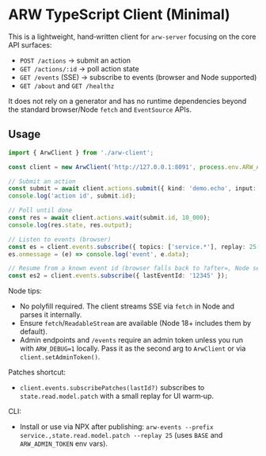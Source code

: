 # ARW TypeScript Client (Minimal)

This is a lightweight, hand‑written client for `arw-server` focusing on the core API surfaces:

- `POST /actions` → submit an action
- `GET /actions/:id` → poll action state
- `GET /events` (SSE) → subscribe to events (browser and Node supported)
- `GET /about` and `GET /healthz`

It does not rely on a generator and has no runtime dependencies beyond the standard browser/Node `fetch` and `EventSource` APIs.

## Usage

```ts
import { ArwClient } from './arw-client';

const client = new ArwClient('http://127.0.0.1:8091', process.env.ARW_ADMIN_TOKEN);

// Submit an action
const submit = await client.actions.submit({ kind: 'demo.echo', input: { msg: 'hi' } });
console.log('action id', submit.id);

// Poll until done
const res = await client.actions.wait(submit.id, 10_000);
console.log(res.state, res.output);

// Listen to events (browser)
const es = client.events.subscribe({ topics: ['service.*'], replay: 25 });
es.onmessage = (e) => console.log('event', e.data);

// Resume from a known event id (browser falls back to ?after=, Node sends Last-Event-ID header)
const es2 = client.events.subscribe({ lastEventId: '12345' });
```

Node tips:
- No polyfill required. The client streams SSE via `fetch` in Node and parses it internally.
- Ensure `fetch`/`ReadableStream` are available (Node 18+ includes them by default).
- Admin endpoints and `/events` require an admin token unless you run with `ARW_DEBUG=1` locally. Pass it as the second arg to `ArwClient` or via `client.setAdminToken()`.

Patches shortcut:
- `client.events.subscribePatches(lastId?)` subscribes to `state.read.model.patch` with a small replay for UI warm‑up.

CLI:
- Install or use via NPX after publishing: `arw-events --prefix service.,state.read.model.patch --replay 25` (uses `BASE` and `ARW_ADMIN_TOKEN` env vars).
